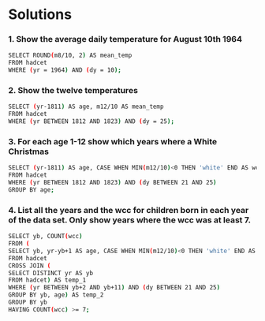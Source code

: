 # Solutions


### 1. Show the average daily temperature for August 10th 1964
```sh
SELECT ROUND(m8/10, 2) AS mean_temp
FROM hadcet
WHERE (yr = 1964) AND (dy = 10);
```

### 2. Show the twelve temperatures
```sh
SELECT (yr-1811) AS age, m12/10 AS mean_temp
FROM hadcet
WHERE (yr BETWEEN 1812 AND 1823) AND (dy = 25);
```

### 3. For each age 1-12 show which years where a White Christmas
```sh
SELECT (yr-1811) AS age, CASE WHEN MIN(m12/10)<0 THEN 'white' END AS wcc
FROM hadcet 
WHERE (yr BETWEEN 1812 AND 1823) AND (dy BETWEEN 21 AND 25)
GROUP BY age;
```

### 4. List all the years and the wcc for children born in each year of the data set. Only show years where the wcc was at least 7.
```sh
SELECT yb, COUNT(wcc)
FROM (
SELECT yb, yr-yb+1 AS age, CASE WHEN MIN(m12/10)<0 THEN 'white' END AS wcc
FROM hadcet
CROSS JOIN (
SELECT DISTINCT yr AS yb
FROM hadcet) AS temp_1
WHERE (yr BETWEEN yb+2 AND yb+11) AND (dy BETWEEN 21 AND 25)
GROUP BY yb, age) AS temp_2
GROUP BY yb
HAVING COUNT(wcc) >= 7;
```


